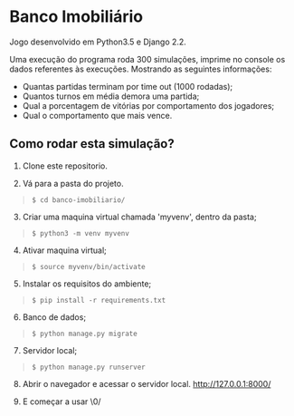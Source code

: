 # Banco Imobiliário

Jogo desenvolvido em Python3.5 e Django 2.2.

Uma execução do programa roda 300 simulações, imprime no console os dados referentes
às execuções. 
Mostrando as seguintes informações:
 - Quantas partidas terminam por time out (1000 rodadas);
 - Quantos turnos em média demora uma partida;
 - Qual a porcentagem de vitórias por comportamento dos jogadores;
 - Qual o comportamento que mais vence.


 ## Como rodar esta simulação?

1. Clone este repositorio.

2. Vá para a pasta do projeto.

>```
> $ cd banco-imobiliario/
>```

3. Criar uma maquina virtual chamada 'myvenv', dentro da pasta;

>```
> $ python3 -m venv myvenv
>```

4. Ativar maquina virtual;

>```
> $ source myvenv/bin/activate
>```


5. Instalar os requisitos do ambiente;
>```
>$ pip install -r requirements.txt
>```

6. Banco de dados;
>```
>$ python manage.py migrate
>```

7. Servidor local;
>```
>$ python manage.py runserver
>```

8. Abrir o navegador e acessar o servidor local. http://127.0.0.1:8000/


9. E começar a usar \0/